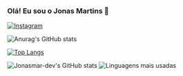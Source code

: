### Olá! Eu sou o Jonas Martins 🤞

[![Instagram](https://img.shields.io/badge/Instagram-E4405F?style=for-the-badge&logo=instagram&logoColor=white)](https://instagram.com/jonas_mar)

![Anurag's GitHub stats](https://github-readme-stats.vercel.app/api?username=jonasmar-dev&show_icons=true&theme=radical)

[![Top Langs](https://github-readme-stats.vercel.app/api/top-langs/?username=anuraghazra&hide_progress=true)](https://github.com/anuraghazra/github-readme-stats)

<div style="display: inline-block;">
  <img src="https://github-readme-stats.vercel.app/api?username=jonasmar-dev&show_icons=true&theme=radical" alt="Jonasmar-dev's GitHub stats">
</div>
<div style="display: inline-block;">
  <img src="https://github-readme-stats.vercel.app/api/top-langs/?username=anuraghazra&hide_progress=true" alt="Linguagens mais usadas">
</div>
